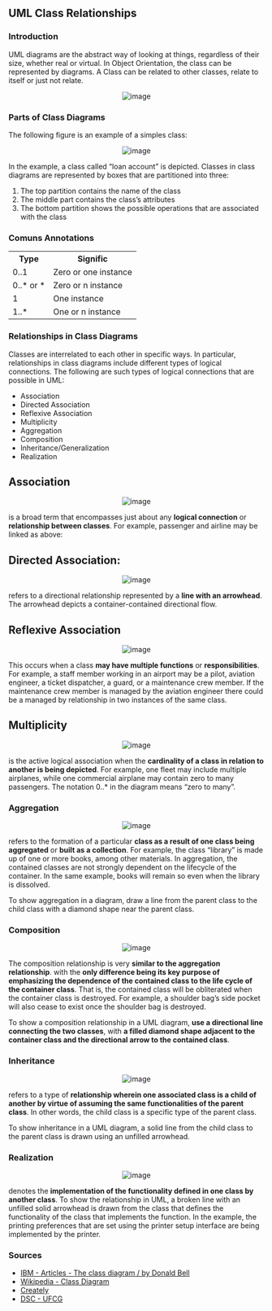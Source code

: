 ## UML Class Relationships

### Introduction

<p>
	 UML diagrams are the abstract way of looking at things, regardless of their size, whether real or virtual. 
	In Object Orientation, the class can be represented by diagrams. A Class can be related to other classes, 
	relate to itself or just not relate.
</p>


<div align="center">
	
![image](https://d3n817fwly711g.cloudfront.net/uploads/2012/03/Class-Diagram-Relationships.png)
	
</div>

### Parts of Class Diagrams

The following figure is an example of a simples class:

<div align="center">
	
![image](https://d3n817fwly711g.cloudfront.net/blog/wp-content/uploads/2012/03/Class-Diagram.jpeg)
	
</div>

<p>
In the example, a class called “loan account” is depicted. Classes in class diagrams are represented by boxes that are partitioned into three:	
</p>


<ol>
  <li> The top partition contains the name of the class</li>
  <li> The middle part contains the class’s attributes</li>
  <li> The bottom partition shows the possible operations that are associated with the class</li>
</ol>

### Comuns Annotations

<table>
    <tr>
       <th>Type</th>
       <th>Signific</th>
     </tr>
     <tr>
        <td>0..1</td>
        <td>Zero or one instance</td>
     </tr>
     <tr>
        <td>0..* or *</td>
        <td>Zero or n instance</td>
     </tr>
     <tr>
        <td>1</td>
        <td>One instance</td>
     </tr>
     <tr>
        <td>1..*</td>
        <td>One or n instance</td>
     </tr>
</table>



### Relationships in Class Diagrams

<p> Classes are interrelated to each other in specific ways. In particular, relationships in class diagrams include different types of logical connections. The following are such types of logical connections that are possible in UML:
</p>



<ul>
  <li><a href="#"></a>Association</li>
  <li><a href="#"></a>Directed Association</li>
  <li><a href="#"></a>Reflexive Association</li>
  <li><a href="#"></a>Multiplicity</li>
  <li><a href="#"></a>Aggregation</li>
  <li><a href="#"></a>Composition</li>
  <li><a href="#"></a>Inheritance/Generalization</li>
  <li><a href="#"></a>Realization</li>
</ul>


## Association

<div align="center">
	
![image](https://d3n817fwly711g.cloudfront.net/blog/wp-content/uploads/2012/03/Association-Relationship.jpeg)
	
</div>

<p>is a broad term that encompasses just about any <b>logical connection</b> or <b>relationship between classes</b>. For example, passenger and airline may be linked as above:</p>


## Directed Association:

<div align="center">
	
![image](https://d3n817fwly711g.cloudfront.net/blog/wp-content/uploads/2012/03/Directed-Association-Relationship.jpeg)
	
</div>	
	
<p>refers to a directional relationship represented by a <b>line with an arrowhead</b>. The arrowhead depicts a container-contained directional flow.</p>

	
## Reflexive Association

<div align="center">
	
![image](https://d3n817fwly711g.cloudfront.net/blog/wp-content/uploads/2012/03/Reflexive-Association-Relationship.jpeg)
	
</div>

<p> This occurs when a class <b>may have multiple functions</b> or <b>responsibilities</b>. For example, a staff member working in an airport may be a pilot, aviation engineer, a ticket dispatcher, a guard, or a maintenance crew member. If the maintenance crew member is managed by the aviation engineer there could be a managed by relationship in two instances of the same class.</p>
</div>
	
## Multiplicity
	
<div align="center">
	
![image](https://d3n817fwly711g.cloudfront.net/blog/wp-content/uploads/2012/03/Multiplicity-Relationship.jpeg)
	
</div>

<p>is the active logical association when the <b>cardinality of a class in relation to another is being depicted</b>. For example, one fleet may include multiple airplanes, while one commercial airplane may contain zero to many passengers. The notation 0..* in the diagram means “zero to many”.</p>

### Aggregation

<div align="center">
	
![image](https://d3n817fwly711g.cloudfront.net/blog/wp-content/uploads/2012/03/Aggregation-Relationship.png)
	
</div>

<p>refers to the formation of a particular <b>class as a result of one class being aggregated</b> or <b>built as a collection</b>. For example, the class “library” is made up of one or more books, among other materials. In aggregation, the contained classes are not strongly dependent on the lifecycle of the container. In the same example, books will remain so even when the library is dissolved.</p>

<p>To show aggregation in a diagram, draw a line from the parent class to the child class with a diamond shape near the parent class.</p>

### Composition

<div align="center">
	
![image](https://d3n817fwly711g.cloudfront.net/blog/wp-content/uploads/2012/03/Composition-Relationship-UML.png)
	
</div>

<p> The composition relationship is very <b>similar to the aggregation relationship</b>. with the <b>only difference being its key purpose of emphasizing the dependence of the contained class to the life cycle of the container class</b>. That is, the contained class will be obliterated when the container class is destroyed. For example, a shoulder bag’s side pocket will also cease to exist once the shoulder bag is destroyed.</p>

<p> To show a composition relationship in a UML diagram, <b>use a directional line connecting the two classes</b>, with <b>a filled diamond shape adjacent to the container class and the directional arrow to the contained class</b>.</p>

### Inheritance
<div align="center">
	
![image](https://d3n817fwly711g.cloudfront.net/blog/wp-content/uploads/2012/03/Inheritance-Relationship.jpeg)
	
</div>

<p>refers to a type of <b>relationship wherein one associated class is a child of another by virtue of assuming the same functionalities of the parent class</b>. In other words, the child class is a specific type of the parent class.</p>

<p> To show inheritance in a UML diagram, a solid line from the child class to the parent class is drawn using an unfilled arrowhead.</p>

### Realization

<div align="center">
	
![image](https://user-images.githubusercontent.com/72712095/120896032-07e4e480-c5f6-11eb-847c-c8cb04138615.png)
	
</div>

<p>denotes the <b>implementation of the functionality defined in one class by another class</b>. To show the relationship in UML, a broken line with an unfilled solid arrowhead is drawn from the class that defines the functionality of the class that implements the function. In the example, the printing preferences that are set using the printer setup interface are being implemented by the printer.</p>


### Sources

<ul>
	
  <li><a href="https://developer.ibm.com/articles/the-class-diagram/">IBM - Articles - The class diagram / by Donald Bell</a></li>
  <li><a href="https://en.wikipedia.org/wiki/Class_diagram">Wikipedia - Class Diagram</a></li>
  <li><a href="https://creately.com/blog/diagrams/class-diagram-relationships/">Creately</a></li>
  <li><a href="http://www.dsc.ufcg.edu.br/~jacques/cursos/map/html/uml/diagramas/classes/classes3.htm">DSC - UFCG</a></li>
</ul>

